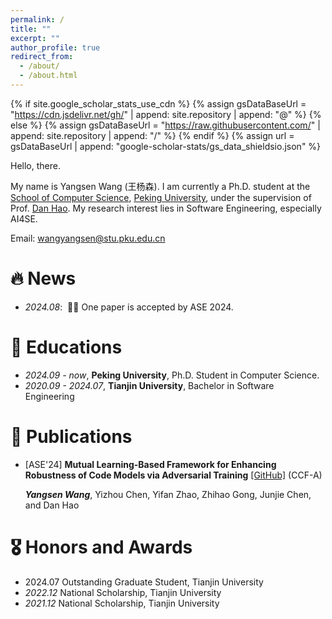 ```yaml
---
permalink: /
title: ""
excerpt: ""
author_profile: true
redirect_from: 
  - /about/
  - /about.html
---
```


{% if site.google_scholar_stats_use_cdn %}
{% assign gsDataBaseUrl = "https://cdn.jsdelivr.net/gh/" | append: site.repository | append: "@" %}
{% else %}
{% assign gsDataBaseUrl = "https://raw.githubusercontent.com/" | append: site.repository | append: "/" %}
{% endif %}
{% assign url = gsDataBaseUrl | append: "google-scholar-stats/gs_data_shieldsio.json" %}

<span class='anchor' id='about-me'></span>

Hello, there.

My name is Yangsen Wang (王杨森). I am currently a Ph.D. student at the [School of Computer Science](https://cs.pku.edu.cn/), [Peking University](https://www.pku.edu.cn/), under the supervision of Prof. [Dan Hao](https://sites.google.com/view/danhao/). My research interest lies in Software Engineering,  especially AI4SE.

Email: wangyangsen@stu.pku.edu.cn


# 🔥 News
- *2024.08*: &nbsp;🎉🎉 One paper is accepted by ASE 2024.

# 📖 Educations

- *2024.09 - now*, **Peking University**, Ph.D. Student in Computer Science.
- *2020.09 - 2024.07*, **Tianjin University**, Bachelor in Software Engineering

# 📝 Publications 

- [ASE'24] **Mutual Learning-Based Framework for Enhancing Robustness of Code Models via Adversarial Training**  <a href='https://github.com/VMnK-Run/MARVEL'><i class="fab fa-github"></i>[GitHub]</a> (CCF-A)

  ***Yangsen Wang***, Yizhou Chen, Yifan Zhao, Zhihao Gong, Junjie Chen, and Dan Hao

# 🎖 Honors and Awards
- 2024.07 Outstanding Graduate Student, Tianjin University
- *2022.12* National Scholarship, Tianjin University
- *2021.12* National Scholarship, Tianjin University

